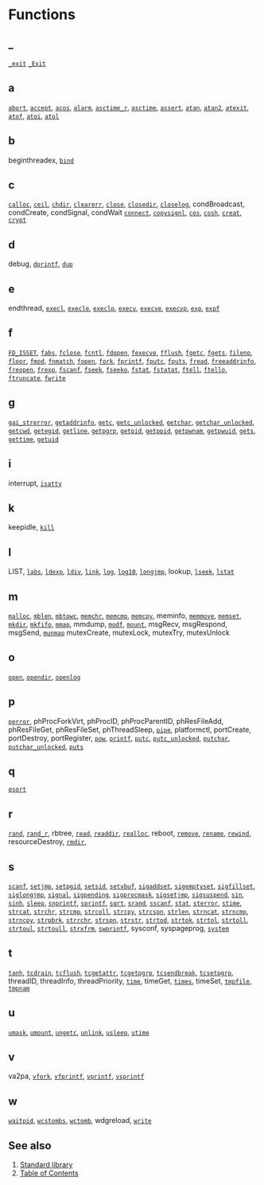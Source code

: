 # Functions

## _

[`_exit`](./_/_Exit.part-impl.md)
[`_Exit`](./_/_Exit.part-impl.md)

## a

[`abort`](./a/abort.part-impl.md),
[`accept`](./a/accept.part-impl.md),
[`acos`](./a/acos.impl.md),
[`alarm`](./a/alarm.impl.md),
[`asctime_r`](./a/asctime_r.impl.md),
[`asctime`](./a/asctime.impl.md),
[`assert`](./a/assert.impl.md),
[`atan`](./a/atan.part-impl.md),
[`atan2`](./a/atan2.part-impl.md),
[`atexit`](./a/atexit.part-impl.md),
[`atof`](./a/atof.part-impl.md),
[`atoi`](./a/atoi.part-impl.md),
[`atol`](./a/atol.part-impl.md)

## b

beginthreadex,
[`bind`](./b/bind.part-impl.md)

## c

[`calloc`](./c/calloc.part-impl.md),
[`ceil`](./c/ceil.part-impl.md),
[`chdir`](./c/chdir.part-impl.md),
[`clearerr`](./c/clearerr.md),
[`close`](./c/close.part-impl.md),
[`closedir`](./c/closedir.md),
[`closelog`](./c/closelog.md),
condBroadcast,
condCreate,
condSignal,
condWait
[`connect`](./c/connect.part-impl.md),
[`copysignl`](./c/copysignl.md),
[`cos`](./c/cos.md),
[`cosh`](./c/cosh.part-impl.md),
[`creat`](./c/creat.part-impl.md),
[`crypt`](./c/crypt.part-impl.md)

## d

debug,
[`dprintf`](./d/dprintf.part-impl.md),
[`dup`](./d/dup.part-impl.md)

## e

endthread,
[`execl`](./e/execl.part-impl.md),
[`execle`](./e/execle.part-impl.md),
[`execlp`](./e/execlp.part-impl.md),
[`execv`](./e/execv.part-impl.md),
[`execve`](./e/execve.part-impl.md),
[`execvp`](./e/execvp.part-impl.md),
[`exp`](./e/exp.part-impl.md),
[`expf`](./e/expf.part-impl.md)

## f

[`FD_ISSET`](./f/FD_ISSET.md),
[`fabs`](./f/fabs.md),
[`fclose`](./f/fclose.part-impl.md),
[`fcntl`](./f/fcntl.part-impl.md),
[`fdopen`](./f/fdopen.part-impl.md),
[`fexecve`](./f/fexecve.part-impl.md),
[`fflush`](./f/fflush.part-impl.md),
[`fgetc`](./f/fgetc.part-impl.md),
[`fgets`](./f/fgets.part-impl.md),
[`fileno`](./f/fileno.part-impl.md),
[`floor`](./f/floor.part-impl.md),
[`fmod`](./f/fmod.md),
[`fnmatch`](./f/fnmatch.part-impl.md),
[`fopen`](./f/fopen.md),
[`fork`](./f/fork.part-impl.md),
[`fprintf`](./f/fprintf.part-impl.md),
[`fputc`](./f/fputc.part-impl.md),
[`fputs`](./f/fputs.part-impl.md),
[`fread`](./f/fread.part-impl.md),
[`freeaddrinfo`](./f/freeaddrinfo.part-impl.md),
[`freopen`](./f/freopen.md),
[`frexp`](./f/frexp.part-impl.md),
[`fscanf`](./f/fscanf.part-impl.md),
[`fseek`](./f/fseek.part-impl.md),
[`fseeko`](./f/fseeko.part-impl.md),
[`fstat`](./f/fstat.part-impl.md),
[`fstatat`](./f/fstatat.part-impl.md),
[`ftell`](./f/ftell.part-impl.md),
[`ftello`](./f/ftello.part-impl.md),
[`ftruncate`](./f/ftruncate.part-impl.md),
[`fwrite`](./f/fwrite.part-impl.md)

## g

[`gai_strerror`](./g/gai_strerror.part-impl.md),
[`getaddrinfo`](./g/getaddrinfo.part-impl.md),
[`getc`](./g/getc.part-impl.md),
[`getc_unlocked`](./g/getc_unlocked.part-impl.md),
[`getchar`](./g/getchar.md),
[`getchar_unlocked`](./g/getchar_unlocked.part-impl.md),
[`getcwd`](./g/getcwd.part-impl.md),
[`getegid`](./g/getegid.md),
[`getline`](./g/getline.part-impl.md),
[`getpgrp`](./g/getpgrp.md),
[`getpid`](./g/getpid.md),
[`getppid`](./g/getppid.md),
[`getpwnam`](./g/getpwnam.md),
[`getpwuid`](./g/getpwuid.md),
[`gets`](./g/gets.md),
[`gettime`](./g/gettime.md),
[`getuid`](./g/getuid.md)

## i

interrupt,
[`isatty`](./i/isatty.md)

## k

keepidle,
[`kill`](./k/kill.md)

## l

LIST,
[`labs`](./l/labs.md),
[`ldexp`](./l/ldexp.md),
[`ldiv`](./l/ldiv.md),
[`link`](./l/link.md),
[`log`](./l/log.md),
[`log10`](./l/log10.md),
[`longjmp`](./l/longjmp.md),
lookup,
[`lseek`](./l/lseek.md),
[`lstat`](./l/lstat.part-impl.md)

## m

[`malloc`](./m/malloc.md),
[`mblen`](./m/mblen.md),
[`mbtowc`](./m/mbtowc.md),
[`memchr`](./m/memchr.md),
[`memcmp`](./m/memcmp.md),
[`memcpy`](./m/memcpy.md),
meminfo,
[`memmove`](./m/memmove.md),
[`memset`](./m/memset.md),
[`mkdir`](./m/mkdir.md),
[`mkfifo`](./m/mkfifo.md),
[`mmap`](./m/mmap.md),
mmdump,
[`modf`](./m/modf.md),
[`mount`](./m/mount.md),
msgRecv,
msgRespond,
msgSend,
[`munmap`](./m/munmap.md)
mutexCreate,
mutexLock,
mutexTry,
mutexUnlock

## o

[`open`](./o/open.md),
[`opendir`](./o/opendir.part-impl.md),
[`openlog`](./o/openlog.md)

## p

[`perror`](./p/perror.md),
phProcForkVirt,
phProcID,
phProcParentID,
phResFileAdd,
phResFileGet,
phResFileSet,
phThreadSleep,
[`pipe`](./p/pipe.md),
platformctl,
portCreate,
portDestroy,
portRegister,
[`pow`](./p/pow.md),
[`printf`](./p/printf.part-impl.md),
[`putc`](./p/putc.md),
[`putc_unlocked`](./p/putc_unlocked.part-impl.md),
[`putchar`](./p/putchar.md),
[`putchar_unlocked`](./p/putchar_unlocked.part-impl.md),
[`puts`](./p/puts.md)

## q

[`qsort`](./q/qsort.md)

## r

[`rand`](./r/rand.md),
[`rand_r`](./r/rand_r.md),
rbtree,
[`read`](./r/read.md),
[`readdir`](./r/readdir.md),
[`realloc`](./r/realloc.md),
reboot,
[`remove`](./r/remove.md),
[`rename`](./r/rename.md),
[`rewind`](./r/rewind.md),
resourceDestroy,
[`rmdir`](./r/rmdir.md),

## s

[`scanf`](./s/scanf.part-impl.md),
[`setjmp`](./s/setjmp.md),
[`setpgid`](./s/setpgid.md),
[`setsid`](./s/setsid.md),
[`setvbuf`](./s/setvbuf.md),
[`sigaddset`](./s/sigaddset.md),
[`sigemptyset`](./s/sigemptyset.md),
[`sigfillset`](./s/sigfillset.md),
[`siglongjmp`](./s/siglongjmp.md),
[`signal`](./s/signal.md),
[`sigpending`](./s/sigpending.md),
[`sigprocmask`](./s/sigprocmask.md),
[`sigsetjmp`](./s/sigsetjmp.md),
[`sigsuspend`](./s/sigsuspend.md),
[`sin`](./s/sin.md),
[`sinh`](./s/sinh.md),
[`sleep`](./s/sleep.md),
[`snprintf`](./s/snprintf.part-impl.md),
[`sprintf`](./s/sprintf.part-impl.md),
[`sqrt`](./s/sqrt.md),
[`srand`](./s/srand.md),
[`sscanf`](./s/sscanf.part-impl.md),
[`stat`](./s/stat.part-impl.md),
[`sterror`](./s/sterror.md),
[`stime`](./s/stime.md),
[`strcat`](./s/strcat.md),
[`strchr`](./s/strchr.md),
[`strcmp`](./s/strcmp.md),
[`strcoll`](./s/strcoll.md),
[`strcpy`](./s/strcpy.md),
[`strcspn`](./s/strcspn.md),
[`strlen`](./s/strlen.md),
[`strncat`](./s/strncat.md),
[`strncmp`](./s/strncmp.md),
[`strncpy`](./s/strncpy.md),
[`strpbrk`](./s/strpbrk.md),
[`strrchr`](./s/strrchr.md),
[`strspn`](./s/strspn.md),
[`strstr`](./s/strstr.md),
[`strtod`](./s/strtod.md),
[`strtok`](./s/strtok.md),
[`strtol`](./s/strtol.md),
[`strtoll`](./s/strtoll.md),
[`strtoul`](./s/strtoul.md),
[`strtoull`](./s/strtoull.md),
[`strxfrm`](./s/strxfrm.md),
[`swprintf`](./s/swprintf.md),
sysconf,
syspageprog,
[`system`](./s/system.md)

## t

[`tanh`](./t/tanh.md),
[`tcdrain`](./t/tcdrain.md),
[`tcflush`](./t/tcflush.md),
[`tcgetattr`](./t/tcgetattr.md),
[`tcgetpgrp`](./t/tcgetpgrp.md),
[`tcsendbreak`](./t/tcsendbreak.md),
[`tcsetpgrp`](./t/tcsetpgrp.md),
threadID,
threadInfo,
threadPriority,
[`time`](./t/time.md),
timeGet,
[`times`](./t/times.md),
timeSet,
[`tmpfile`](./t/tmpfile.md),
[`tmpnam`](./t/tmpnam.md)

## u

[`umask`](./u/umask.md),
[`umount`](./u/umount.md),
[`ungetc`](./u/ungetc.md),
[`unlink`](./u/unlink.md),
[`usleep`](./u/usleep.md),
[`utime`](./u/utime.md)

## v

va2pa,
[`vfork`](./v/vfork.md),
[`vfprintf`](./v/vfprintf.md),
[`vprintf`](./v/vprintf.md),
[`vsprintf`](./v/vsprintf.md)

## w

[`waitpid`](./w/waitpid.md),
[`wcstombs`](./w/wcstombs.md),
[`wctomb`](./w/wctomb.md),
wdgreload,
[`write`](./w/write.md)

## See also

1. [Standard library](../README.md)
2. [Table of Contents](../../README.md)